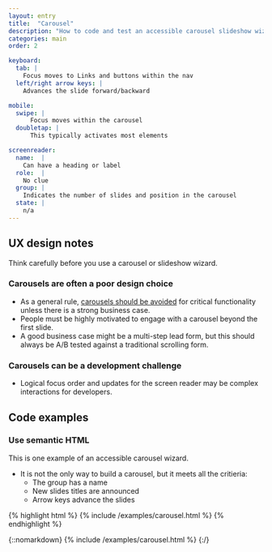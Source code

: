 ```yaml
---
layout: entry
title:  "Carousel"
description: "How to code and test an accessible carousel slideshow wizard"
categories: main
order: 2

keyboard:
  tab: |
    Focus moves to Links and buttons within the nav
  left/right arrow keys: |
    Advances the slide forward/backward

mobile:
  swipe: |
      Focus moves within the carousel
  doubletap: |
      This typically activates most elements

screenreader:
  name:  |
    Can have a heading or label
  role:  |
    No clue
  group: |
    Indicates the number of slides and position in the carousel
  state: |
    n/a
---
```


## UX design notes

Think carefully before you use a carousel or slideshow wizard.

### Carousels are often a poor design choice

- As a general rule, [carousels should be avoided](https://shouldiuseacarousel.com/) for critical functionality unless there is a strong business case.
- People must be highly motivated to engage with a carousel beyond the first slide.
- A good business case might be a multi-step lead form, but this should always be A/B tested against a traditional scrolling form.

### Carousels can be a development challenge

- Logical focus order and updates for the screen reader may be complex interactions for developers.

## Code examples

### Use semantic HTML

This is one example of an accessible carousel wizard.
- It is not the only way to build a carousel, but it meets all the critieria:
  - The group has a name
  - New slides titles are announced
  - Arrow keys advance the slides

{% highlight html %}
{% include /examples/carousel.html %}
{% endhighlight %}

{::nomarkdown}
{% include /examples/carousel.html %}
{:/}
